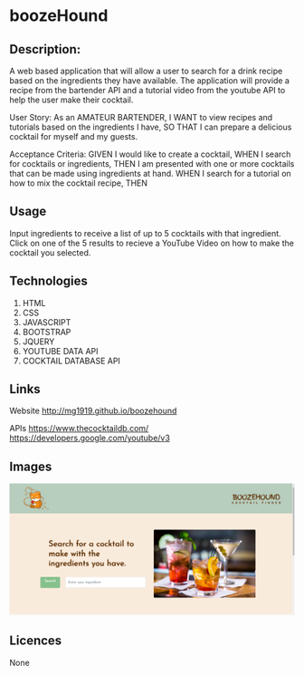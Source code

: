 # boozeHound

## Description:

A web based application that will allow a user to search for a drink recipe based on the ingredients they have available.
The application will provide a recipe from the bartender API and a tutorial video from the youtube API to help the user make their cocktail.

User Story:
As an AMATEUR BARTENDER,
I WANT to view recipes and tutorials based on the ingredients I have,
SO THAT I can prepare a delicious cocktail for myself and my guests.

Acceptance Criteria:
GIVEN I would like to create a cocktail,
WHEN I search for cocktails or ingredients,
THEN I am presented with one or more cocktails that can be made using ingredients at hand.
WHEN I search for a tutorial on how to mix the cocktail recipe,
THEN

## Usage

Input ingredients to receive a list of up to 5 cocktails with that ingredient.
Click on one of the 5 results to recieve a YouTube Video on how to make the cocktail you selected.

## Technologies

1. HTML
2. CSS
3. JAVASCRIPT
4. BOOTSTRAP
5. JQUERY
6. YOUTUBE DATA API
7. COCKTAIL DATABASE API

## Links

Website
http://mg1919.github.io/boozehound

APIs
https://www.thecocktaildb.com/
https://developers.google.com/youtube/v3

## Images

![image of webpage](./assets/images/BoozehoundScreenShot.png)

## Licences

None
